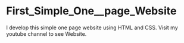 # First_Simple_One__page_Website
I develop this simple one page website using HTML and CSS.  Visit my youtube channel to see Website.
